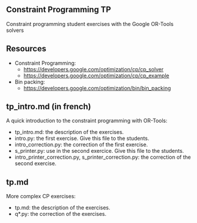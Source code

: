 ## Constraint Programming TP
Constraint programming student exercises with the Google OR-Tools solvers

## Resources
* Constraint Programming:
  * https://developers.google.com/optimization/cp/cp_solver
  * https://developers.google.com/optimization/cp/cp_example
* Bin packing:
  * https://developers.google.com/optimization/bin/bin_packing

## tp_intro.md (in french)
A quick introduction to the constraint programming with OR-Tools:
* tp_intro.md: the description of the exercises. 
* intro.py: the first exercise. Give this file to the students.
* intro_correction.py: the correction of the first exercise.
* s_printer.py: use in the second exercice. Give this file to the students.
* intro_printer_correction.py, s_printer_correction.py: the correction of the
  second exercise.

## tp.md
More complex CP exercises:
* tp.md: the description of the exercises.
* q*.py: the correction of the exercises.
